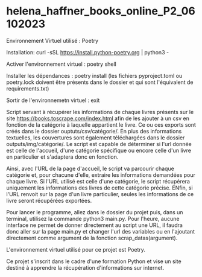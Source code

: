 # helena_haffner_books_online_P2_06102023
Environnement Virtuel utilisé : Poetry

Installation: curl -sSL https://install.python-poetry.org | python3 -

Activer l'environnement virtuel : poetry shell

Installer les dépendances : poetry install  (les fichiers pyproject.toml ou poetry.lock doivent être présents dans le dossier et qui sont l'équivalent de requirements.txt)

Sortir de l'environnemetn virtuel : exit

Script servant à récupérer les informations de chaque livres présents sur le site https://books.toscrape.com/index.html afin de les ajouter à un csv en fonction de la catégorie à laquelle appartient le livre.
Ce ou ces exports sont créés dans le dossier ouptuts/csv/catégorie/.
En plus des informations textuelles, les couvertures sont également téléchargées dans le dossier outputs/img/catégorie/.
Le script est capable de déterminer si l'url donnée est celle de l'accueil, d'une catégorie spécifique ou encore celle d'un livre en particulier et s'adaptera donc en fonction.

Ainsi, avec l'URL de la page d'accueil, le script va parcourir chaque catégorie et, pour chacune d'elle, extraire les informations demandées pour chaque livre.
Si l'URL utilisé est celle d'une catégorie, le script récupérera uniquement les informations des livres de cette catégorie précise.
ENfin, si l'URL renvoit sur la page d'un livre particulier, seules les informations de ce livre seront récupérées exportées.

Pour lancer le programme, allez dans le dossier du projet puis, dans un terminal, utilisez la commande python3 main.py.
Pour l'heure, aucune interface ne permet de donner directement au script une URL, il faudra donc aller sur la page main.py et changer l'url des variables ou en l'ajoutant directement comme argument de la fonction scrap_datas(argument).

L'environnement virtuel utilisé pour ce projet est Poetry.

Ce projet s'inscrit dans le cadre d'une formation Python et vise un site destiné à apprendre la récupération d'informations sur internet.



